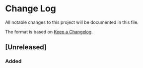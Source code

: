 # Change Log
All notable changes to this project will be documented in this file.

The format is based on [Keep a Changelog](http://keepachangelog.com/).

## [Unreleased]
### Added


